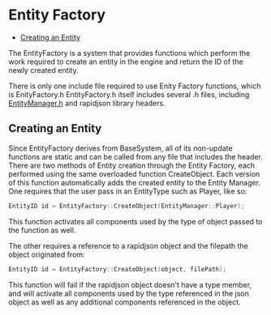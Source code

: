 # Entity Factory

- [Creating an Entity](#creating-an-entity)

The EntityFactory is a system that provides functions which perform the work required
to create an entity in the engine and return the ID of the newly created entity.

There is only one include file required to use Enity Factory functions, which is EnityFactory.h
EntityFactory.h itself includes several .h files, including [EntityManager.h](./EnityManager.h) and rapidjson library headers.


## Creating an Entity
Since EntityFactory derives from BaseSystem, all of its non-update functions are static and can be called from any file that includes the header.
There are two methods of Entity creation through the Entity Factory, each performed using the same overloaded function CreateObject.
Each version of this function automatically adds the created entity to the Entity Manager.
One requires that the user pass in an EntityType such as Player, like so:
```cpp
EntityID id = EntityFactory::CreateObject(EntityManager::Player);
```
This function activates all components used by the type of object passed to the function as well.

The other requires a reference to a rapidjson object and the filepath the object originated from:
```cpp
EntityID id = EntityFactory::CreateObject(object, filePath);
```
This function will fail if the rapidjson object doesn't have a type member, and will activate all components used by the type referenced in the json object as well as any additional components referenced in the object.